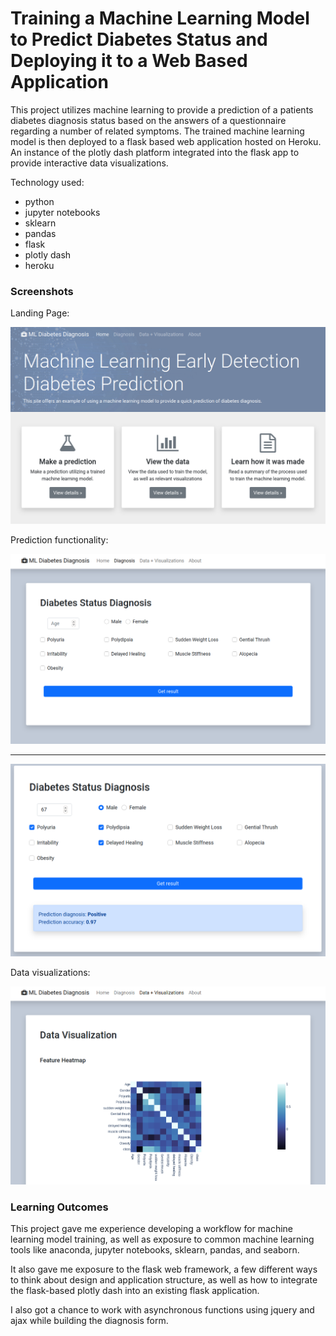 # Training a Machine Learning Model to Predict Diabetes Status and Deploying it to a Web Based Application

This project utilizes machine learning to provide a prediction of a patients diabetes diagnosis status based on the answers of a questionnaire regarding a number of related symptoms. The trained machine learning model is then deployed to a flask based web application hosted on Heroku. An instance of the plotly dash platform integrated into the flask app to provide interactive data visualizations.

Technology used:
- python
- jupyter notebooks
- sklearn
- pandas
- flask
- plotly dash
- heroku

### Screenshots

Landing Page:

![Screenshot 1](/screenshots/appscreen1.png)

Prediction functionality:

![Screenshot 2](/screenshots/appscreen2.png)

---
![Screenshot 4](/screenshots/appscreen4.png)

Data visualizations:

![Screenshot 3](/screenshots/appscreen3.png)

### Learning Outcomes
This project gave me experience developing a workflow for machine learning model training, as well as exposure to common machine learning tools like anaconda, jupyter notebooks, sklearn, pandas, and seaborn.

It also gave me exposure to the flask web framework, a few different ways to think about design and application structure, as well as how to integrate the flask-based plotly dash into an existing flask application.

I also got a chance to work with asynchronous functions using jquery and ajax while building the diagnosis form.
